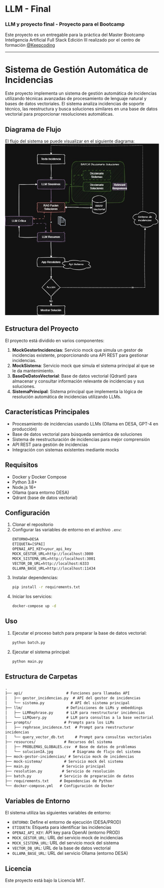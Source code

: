 # LLM - Final
### LLM y proyecto final - Proyecto para el Bootcamp
Este proyecto es un entregable para la práctica del Master Bootcamp Inteligencia Artificial Full Stack Edición III realizado por el centro de formación [@Keepcoding](https://github.com/KeepCoding)

---
# Sistema de Gestión Automática de Incidencias

Este proyecto implementa un sistema de gestión automática de incidencias utilizando técnicas avanzadas de procesamiento de lenguaje natural y bases de datos vectoriales. El sistema analiza incidencias de soporte técnico, las reestructura y busca soluciones similares en una base de datos vectorial para proporcionar resoluciones automáticas.

## Diagrama de Flujo

El flujo del sistema se puede visualizar en el siguiente diagrama:
![Diagrama de Flujo del Sistema](./resources/solucionIA.jpg)

## Estructura del Proyecto

El proyecto está dividido en varios componentes:

1. **MockGestorIncidencias**: Servicio mock que simula un gestor de incidencias existente, proporcionando una API REST para gestionar incidencias.
2. **MockSistema**: Servicio mock que simula el sistema principal al que se le da mantenimiento.
3. **BaseDeDatosVectorial**: Base de datos vectorial (Qdrant) para almacenar y consultar información relevante de incidencias y sus soluciones.
4. **SistemaPrincipal**: Sistema principal que implementa la lógica de resolución automática de incidencias utilizando LLMs.

## Características Principales

- Procesamiento de incidencias usando LLMs (Ollama en DESA, GPT-4 en producción)
- Base de datos vectorial para búsqueda semántica de soluciones
- Sistema de reestructuración de incidencias para mejor comprensión
- API REST para gestión de incidencias
- Integración con sistemas existentes mediante mocks

## Requisitos

- Docker y Docker Compose
- Python 3.8+
- Node.js 16+
- Ollama (para entorno DESA)
- Qdrant (base de datos vectorial)

## Configuración

1. Clonar el repositorio
2. Configurar las variables de entorno en el archivo `.env`:
   ```
   ENTORNO=DESA
   ETIQUETA=[SPAI]
   OPENAI_API_KEY=your_api_key
   MOCK_GESTOR_URL=http://localhost:3000
   MOCK_SISTEMA_URL=http://localhost:3001
   VECTOR_DB_URL=http://localhost:6333
   OLLAMA_BASE_URL=http://localhost:11434
   ```
3. Instalar dependencias:
   ```bash
   pip install -r requirements.txt
   ```
4. Iniciar los servicios:
   ```bash
   docker-compose up -d
   ```

## Uso

1. Ejecutar el proceso batch para preparar la base de datos vectorial:
   ```bash
   python batch.py
   ```

2. Ejecutar el sistema principal:
   ```bash
   python main.py
   ```

## Estructura de Carpetas

```
.
├── api/                    # Funciones para llamadas API
│   ├── gestor_incidencias.py  # API del gestor de incidencias
│   └── sistema.py            # API del sistema principal
├── llm/                    # Definiciones de LLMs y embeddings
│   ├── LLMRephrase.py      # LLM para reestructurar incidencias
│   └── LLMQuery.py         # LLM para consultas a la base vectorial
├── prompts/               # Prompts para los LLMs
│   ├── rephrase_incidence.txt  # Prompt para reestructurar incidencias
│   └── query_vector_db.txt     # Prompt para consultas vectoriales
├── resources/             # Recursos del sistema
│   ├── PROBLEMAS_GLOBALES.csv  # Base de datos de problemas
│   └── solucionIA.jpg         # Diagrama de flujo del sistema
├── mock-gestor-incidencias/ # Servicio mock de incidencias
├── mock-sistema/          # Servicio mock del sistema
├── main.py               # Servicio principal
├── resolution.py         # Servicio de resolución
├── batch.py             # Servicio de preparación de datos
├── requirements.txt     # Dependencias de Python
└── docker-compose.yml   # Configuración de Docker
```

## Variables de Entorno

El sistema utiliza las siguientes variables de entorno:

- `ENTORNO`: Define el entorno de ejecución (DESA/PROD)
- `ETIQUETA`: Etiqueta para identificar las incidencias
- `OPENAI_API_KEY`: API key para OpenAI (entorno PROD)
- `MOCK_GESTOR_URL`: URL del servicio mock de incidencias
- `MOCK_SISTEMA_URL`: URL del servicio mock del sistema
- `VECTOR_DB_URL`: URL de la base de datos vectorial
- `OLLAMA_BASE_URL`: URL del servicio Ollama (entorno DESA)

## Licencia

Este proyecto está bajo la Licencia MIT.
